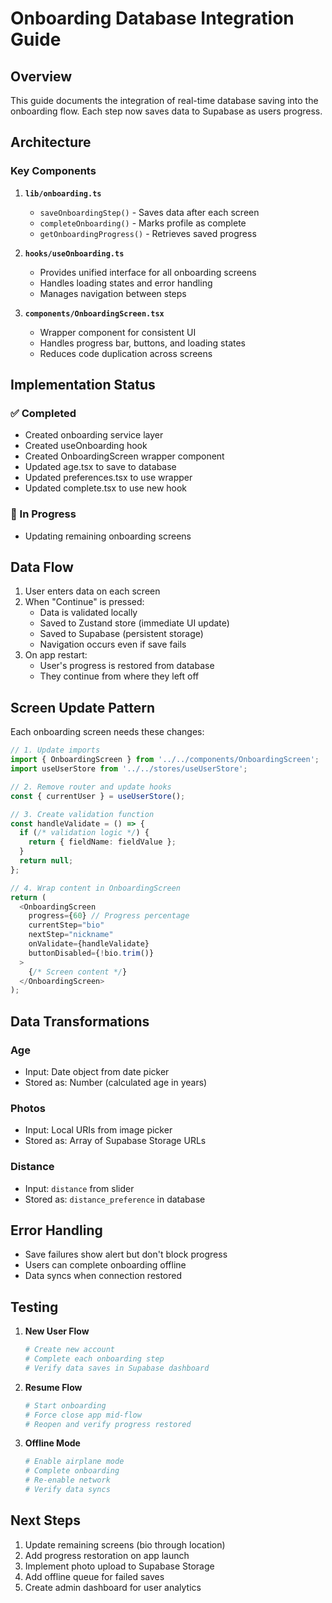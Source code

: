 # Onboarding Database Integration Guide

## Overview
This guide documents the integration of real-time database saving into the onboarding flow. Each step now saves data to Supabase as users progress.

## Architecture

### Key Components

1. **`lib/onboarding.ts`**
   - `saveOnboardingStep()` - Saves data after each screen
   - `completeOnboarding()` - Marks profile as complete
   - `getOnboardingProgress()` - Retrieves saved progress

2. **`hooks/useOnboarding.ts`**
   - Provides unified interface for all onboarding screens
   - Handles loading states and error handling
   - Manages navigation between steps

3. **`components/OnboardingScreen.tsx`**
   - Wrapper component for consistent UI
   - Handles progress bar, buttons, and loading states
   - Reduces code duplication across screens

## Implementation Status

### ✅ Completed
- Created onboarding service layer
- Created useOnboarding hook
- Created OnboardingScreen wrapper component
- Updated age.tsx to save to database
- Updated preferences.tsx to use wrapper
- Updated complete.tsx to use new hook

### 🔄 In Progress
- Updating remaining onboarding screens

## Data Flow

1. User enters data on each screen
2. When "Continue" is pressed:
   - Data is validated locally
   - Saved to Zustand store (immediate UI update)
   - Saved to Supabase (persistent storage)
   - Navigation occurs even if save fails
3. On app restart:
   - User's progress is restored from database
   - They continue from where they left off

## Screen Update Pattern

Each onboarding screen needs these changes:

```typescript
// 1. Update imports
import { OnboardingScreen } from '../../components/OnboardingScreen';
import useUserStore from '../../stores/useUserStore';

// 2. Remove router and update hooks
const { currentUser } = useUserStore();

// 3. Create validation function
const handleValidate = () => {
  if (/* validation logic */) {
    return { fieldName: fieldValue };
  }
  return null;
};

// 4. Wrap content in OnboardingScreen
return (
  <OnboardingScreen
    progress={60} // Progress percentage
    currentStep="bio"
    nextStep="nickname"
    onValidate={handleValidate}
    buttonDisabled={!bio.trim()}
  >
    {/* Screen content */}
  </OnboardingScreen>
);
```

## Data Transformations

### Age
- Input: Date object from date picker
- Stored as: Number (calculated age in years)

### Photos
- Input: Local URIs from image picker
- Stored as: Array of Supabase Storage URLs

### Distance
- Input: `distance` from slider
- Stored as: `distance_preference` in database

## Error Handling

- Save failures show alert but don't block progress
- Users can complete onboarding offline
- Data syncs when connection restored

## Testing

1. **New User Flow**
   ```bash
   # Create new account
   # Complete each onboarding step
   # Verify data saves in Supabase dashboard
   ```

2. **Resume Flow**
   ```bash
   # Start onboarding
   # Force close app mid-flow
   # Reopen and verify progress restored
   ```

3. **Offline Mode**
   ```bash
   # Enable airplane mode
   # Complete onboarding
   # Re-enable network
   # Verify data syncs
   ```

## Next Steps

1. Update remaining screens (bio through location)
2. Add progress restoration on app launch
3. Implement photo upload to Supabase Storage
4. Add offline queue for failed saves
5. Create admin dashboard for user analytics